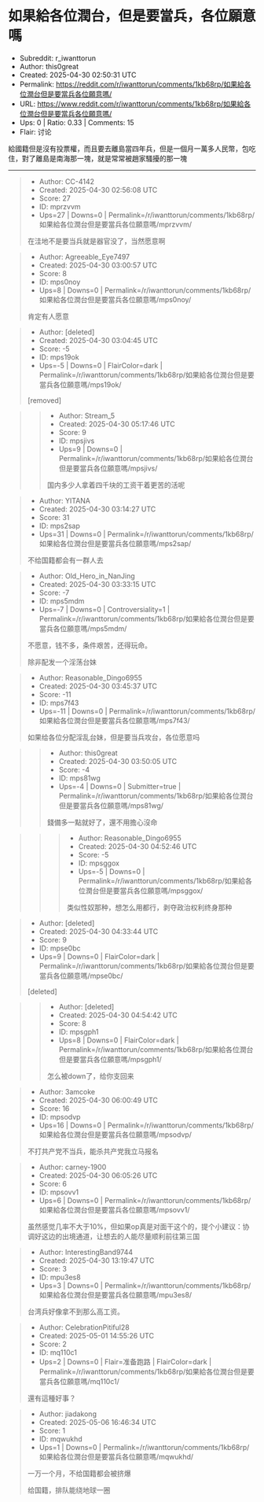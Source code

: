 # 如果給各位潤台，但是要當兵，各位願意嗎

- Subreddit: r_iwanttorun
- Author: this0great
- Created: 2025-04-30 02:50:31 UTC
- Permalink: https://reddit.com/r/iwanttorun/comments/1kb68rp/如果給各位潤台但是要當兵各位願意嗎/
- URL: https://www.reddit.com/r/iwanttorun/comments/1kb68rp/如果給各位潤台但是要當兵各位願意嗎/
- Ups: 0 | Ratio: 0.33 | Comments: 15
- Flair: 讨论


給國籍但是沒有投票權，而且要去離島當四年兵，但是一個月一萬多人民幣，包吃住，對了離島是南海那一塊，就是常常被趙家騷擾的那一塊


---

> - Author: CC-4142
> - Created: 2025-04-30 02:56:08 UTC
> - Score: 27
> - ID: mprzvvm
> - Ups=27 | Downs=0 | Permalink=/r/iwanttorun/comments/1kb68rp/如果給各位潤台但是要當兵各位願意嗎/mprzvvm/
>
> 在洼地不是要当兵就是器官没了，当然愿意啊

> - Author: Agreeable_Eye7497
> - Created: 2025-04-30 03:00:57 UTC
> - Score: 8
> - ID: mps0noy
> - Ups=8 | Downs=0 | Permalink=/r/iwanttorun/comments/1kb68rp/如果給各位潤台但是要當兵各位願意嗎/mps0noy/
>
> 肯定有人愿意

> - Author: [deleted]
> - Created: 2025-04-30 03:04:45 UTC
> - Score: -5
> - ID: mps19ok
> - Ups=-5 | Downs=0 | FlairColor=dark | Permalink=/r/iwanttorun/comments/1kb68rp/如果給各位潤台但是要當兵各位願意嗎/mps19ok/
>
> [removed]

>> - Author: Stream_5
>> - Created: 2025-04-30 05:17:46 UTC
>> - Score: 9
>> - ID: mpsjivs
>> - Ups=9 | Downs=0 | Permalink=/r/iwanttorun/comments/1kb68rp/如果給各位潤台但是要當兵各位願意嗎/mpsjivs/
>>
>> 国内多少人拿着四千块的工资干着更苦的活呢

> - Author: YITANA
> - Created: 2025-04-30 03:14:27 UTC
> - Score: 31
> - ID: mps2sap
> - Ups=31 | Downs=0 | Permalink=/r/iwanttorun/comments/1kb68rp/如果給各位潤台但是要當兵各位願意嗎/mps2sap/
>
> 不给国籍都会有一群人去

> - Author: Old_Hero_in_NanJing
> - Created: 2025-04-30 03:33:15 UTC
> - Score: -7
> - ID: mps5mdm
> - Ups=-7 | Downs=0 | Controversiality=1 | Permalink=/r/iwanttorun/comments/1kb68rp/如果給各位潤台但是要當兵各位願意嗎/mps5mdm/
>
> 不愿意，钱不多，条件艰苦，还得玩命。
> 
> 除非配发一个淫荡台妹

> - Author: Reasonable_Dingo6955
> - Created: 2025-04-30 03:45:37 UTC
> - Score: -11
> - ID: mps7f43
> - Ups=-11 | Downs=0 | Permalink=/r/iwanttorun/comments/1kb68rp/如果給各位潤台但是要當兵各位願意嗎/mps7f43/
>
> 如果给各位分配淫乱台妹，但是要当兵攻台，各位愿意吗

>> - Author: this0great
>> - Created: 2025-04-30 03:50:05 UTC
>> - Score: -4
>> - ID: mps81wg
>> - Ups=-4 | Downs=0 | Submitter=true | Permalink=/r/iwanttorun/comments/1kb68rp/如果給各位潤台但是要當兵各位願意嗎/mps81wg/
>>
>> 錢備多一點就好了，還不用擔心沒命

>>> - Author: Reasonable_Dingo6955
>>> - Created: 2025-04-30 04:52:46 UTC
>>> - Score: -5
>>> - ID: mpsggox
>>> - Ups=-5 | Downs=0 | Permalink=/r/iwanttorun/comments/1kb68rp/如果給各位潤台但是要當兵各位願意嗎/mpsggox/
>>>
>>> 类似性奴那种，想怎么用都行，剥夺政治权利终身那种

> - Author: [deleted]
> - Created: 2025-04-30 04:33:44 UTC
> - Score: 9
> - ID: mpse0bc
> - Ups=9 | Downs=0 | FlairColor=dark | Permalink=/r/iwanttorun/comments/1kb68rp/如果給各位潤台但是要當兵各位願意嗎/mpse0bc/
>
> [deleted]

>> - Author: [deleted]
>> - Created: 2025-04-30 04:54:42 UTC
>> - Score: 8
>> - ID: mpsgph1
>> - Ups=8 | Downs=0 | FlairColor=dark | Permalink=/r/iwanttorun/comments/1kb68rp/如果給各位潤台但是要當兵各位願意嗎/mpsgph1/
>>
>> 怎么被down了，给你支回来

> - Author: 3amcoke
> - Created: 2025-04-30 06:00:49 UTC
> - Score: 16
> - ID: mpsodvp
> - Ups=16 | Downs=0 | Permalink=/r/iwanttorun/comments/1kb68rp/如果給各位潤台但是要當兵各位願意嗎/mpsodvp/
>
> 不打共产党不当兵，能杀共产党我立马报名

> - Author: carney-1900
> - Created: 2025-04-30 06:05:26 UTC
> - Score: 6
> - ID: mpsovv1
> - Ups=6 | Downs=0 | Permalink=/r/iwanttorun/comments/1kb68rp/如果給各位潤台但是要當兵各位願意嗎/mpsovv1/
>
> 虽然感觉几率不大于10%，但如果op真是对面干这个的，提个小建议：协调好这边的出境通道，让想去的人能尽量顺利前往第三国

> - Author: InterestingBand9744
> - Created: 2025-04-30 13:19:47 UTC
> - Score: 3
> - ID: mpu3es8
> - Ups=3 | Downs=0 | Permalink=/r/iwanttorun/comments/1kb68rp/如果給各位潤台但是要當兵各位願意嗎/mpu3es8/
>
> 台湾兵好像拿不到那么高工资。

> - Author: CelebrationPitiful28
> - Created: 2025-05-01 14:55:26 UTC
> - Score: 2
> - ID: mq110c1
> - Ups=2 | Downs=0 | Flair=准备跑路 | FlairColor=dark | Permalink=/r/iwanttorun/comments/1kb68rp/如果給各位潤台但是要當兵各位願意嗎/mq110c1/
>
> 還有這種好事？

> - Author: jiadakong
> - Created: 2025-05-06 16:46:34 UTC
> - Score: 1
> - ID: mqwukhd
> - Ups=1 | Downs=0 | Permalink=/r/iwanttorun/comments/1kb68rp/如果給各位潤台但是要當兵各位願意嗎/mqwukhd/
>
> 一万一个月，不给国籍都会被挤爆
> 
> 给国籍，排队能绕地球一圈
